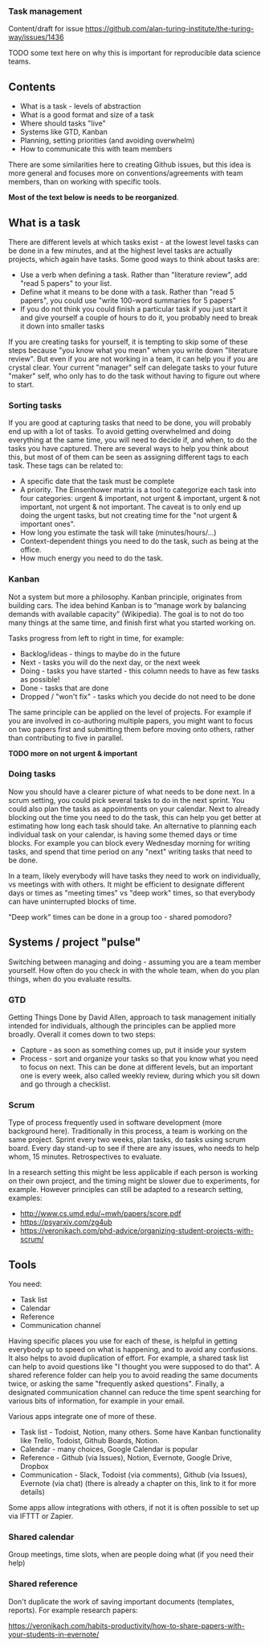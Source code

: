 ### Task management

Content/draft for issue https://github.com/alan-turing-institute/the-turing-way/issues/1436

TODO some text here on why this is important for reproducible data science teams. 


## Contents

* What is a task - levels of abstraction
* What is a good format and size of a task
* Where should tasks "live"
* Systems like GTD, Kanban
* Planning, setting priorities (and avoiding overwhelm)
* How to communicate this with team members

There are some similarities here to creating Github issues, but this idea is more general and focuses more on conventions/agreements with team members, than on working with specific tools.

__Most of the text below is needs to be reorganized__.


## What is a task 

There are different levels at which tasks exist - at the lowest level tasks can be done in a few minutes, and at the highest level tasks are actually projects, which again have tasks. Some good ways to think about tasks are:

* Use a verb when defining a task. Rather than "literature review", add "read 5 papers" to your list. 
* Define what it means to be done with a task. Rather than "read 5 papers", you could use "write 100-word summaries for 5 papers"
* If you do not think you could finish a particular task if you just start it and give yourself a couple of hours to do it, you probably need to break it down into smaller tasks

If you are creating tasks for yourself, it is tempting to skip some of these steps because "you know what you mean" when you write down "literature review". But even if you are not working in a team, it can help you if you are crystal clear. Your current "manager" self can delegate tasks to your future "maker" self, who only has to do the task without having to figure out where to start.  


### Sorting tasks 

If you are good at capturing tasks that need to be done, you will probably end up with a lot of tasks. To avoid getting overwhelmed and doing everything at the same time, you will need to decide if, and when, to do the tasks you have captured. There are several ways to help you think about this, but most of of them can be seen as assigning different tags to each task. These tags can be related to:

* A specific date that the task must be complete
* A priority. The Einsenhower matrix is a tool to categorize each task into four categories: urgent & important, not urgent & important, urgent & not important, not urgent & not important. The caveat is to only end up doing the urgent tasks, but not creating time for the "not urgent & important ones". 
* How long you estimate the task will take (minutes/hours/...) 
* Context-dependent things you need to do the task, such as being at the office.  
* How much energy you need to do the task. 

### Kanban

Not a system but more a philosophy. Kanban principle, originates from building cars. The idea behind Kanban is to “manage work by balancing demands with available capacity” (Wikipedia). The goal is to not do too many things at the same time, and finish first what you started working on. 

Tasks progress from left to right in time, for example: 

* Backlog/ideas - things to maybe do in the future
* Next - tasks you will do the next day, or the next week
* Doing - tasks you have started - this column needs to have as few tasks as possible! 
* Done - tasks that are done
* Dropped / "won't fix" - tasks which you decide do not need to be done

The same principle can be applied on the level of projects. For example if you are involved in co-authoring multiple papers, you might want to focus on two papers first and submitting them before moving onto others, rather than contributing to five in parallel. 

__TODO more on not urgent & important__

### Doing tasks

Now you should have a clearer picture of what needs to be done next. In a scrum setting, you could pick several tasks to do in the next sprint. You could also plan the tasks as appointments on your calendar. Next to already blocking out the time you need to do the task, this can help you get better at estimating how long each task should take. An alternative to planning each individual task on your calendar, is having some themed days or time blocks. For example you can block every Wednesday morning for writing tasks, and spend that time period on any "next" writing tasks that need to be done. 

In a team, likely everybody will have tasks they need to work on individually, vs meetings with with others. It might be efficient to designate different days or times as "meeting times" vs "deep work" times, so that everybody can have uninterrupted blocks of time. 

"Deep work" times can be done in a group too - shared pomodoro?

## Systems / project "pulse"

Switching between managing and doing - assuming you are a team member yourself. How often do you check in with the whole team, when do you plan things, when do you evaluate results. 

### GTD

Getting Things Done by David Allen, approach to task management initially intended for individuals, although the principles can be applied more broadly. Overall it comes down to two steps:

* Capture - as soon as something comes up, put it inside your system 
* Process - sort and organize your tasks so that you know what you need to focus on next. This can be done at different levels, but an important one is every week, also called weekly review, during which you sit down and go through a checklist.  


### Scrum

Type of process frequently used in software development (more background here). Traditionally in this process, a team is working on the same project. Sprint every two weeks, plan tasks, do tasks using scrum board. Every day stand-up to see if there are any issues, who needs to help whom, 15 minutes. Retrospectives to evaluate. 

In a research setting this might be less applicable if each person is working on their own project, and the timing might be slower due to experiments, for example. However principles can still be adapted to a research setting, examples:  

* http://www.cs.umd.edu/~mwh/papers/score.pdf
* https://psyarxiv.com/zg4ub
* https://veronikach.com/phd-advice/organizing-student-projects-with-scrum/




## Tools 

You need:

* Task list
* Calendar
* Reference
* Communication channel

Having specific places you use for each of these, is helpful in getting everybody up to speed on what is happening, and to avoid any confusions. It also helps to avoid duplication of effort. For example, a shared task list can help to avoid questions like "I thought you were supposed to do that". A shared reference folder can help you to avoid reading the same documents twice, or asking the same "frequently asked questions". Finally, a designated communication channel can reduce the time spent searching for various bits of information, for example in your email. 

Various apps integrate one of more of these. 

* Task list - Todoist, Notion, many others. Some have Kanban functionality like Trello, Todoist, Github Boards, Notion. 
* Calendar - many choices, Google Calendar is popular
* Reference - Github (via Issues), Notion, Evernote, Google Drive, Dropbox
* Communication - Slack, Todoist (via comments), Github (via Issues), Evernote (via chat) (there is already a chapter on this, link to it for more details) 

Some apps allow integrations with others, if not it is often possible to set up via IFTTT or Zapier. 

### Shared calendar

Group meetings, time slots, when are people doing what (if you need their help) 

### Shared reference

Don't duplicate the work of saving important documents (templates, reports). For example research papers:

https://veronikach.com/habits-productivity/how-to-share-papers-with-your-students-in-evernote/


